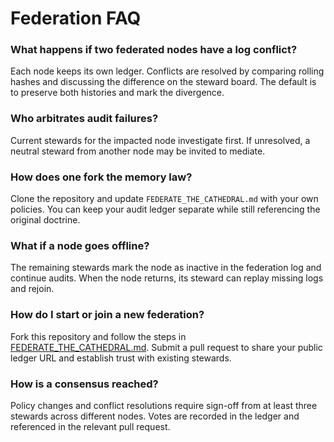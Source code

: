# Federation FAQ

### What happens if two federated nodes have a log conflict?
Each node keeps its own ledger. Conflicts are resolved by comparing rolling hashes and discussing the difference on the steward board. The default is to preserve both histories and mark the divergence.

### Who arbitrates audit failures?
Current stewards for the impacted node investigate first. If unresolved, a neutral steward from another node may be invited to mediate.

### How does one fork the memory law?
Clone the repository and update `FEDERATE_THE_CATHEDRAL.md` with your own policies. You can keep your audit ledger separate while still referencing the original doctrine.

### What if a node goes offline?
The remaining stewards mark the node as inactive in the federation log and continue audits. When the node returns, its steward can replay missing logs and rejoin.

### How do I start or join a new federation?
Fork this repository and follow the steps in [FEDERATE_THE_CATHEDRAL.md](FEDERATE_THE_CATHEDRAL.md). Submit a pull request to share your public ledger URL and establish trust with existing stewards.

### How is a consensus reached?
Policy changes and conflict resolutions require sign-off from at least three stewards across different nodes. Votes are recorded in the ledger and referenced in the relevant pull request.
